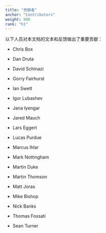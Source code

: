 ```yaml
---
title: "贡献者"
anchor: "Contributors"
weight: 900
rank: "h1"
---
```


以下人员对本文档的文本和反馈做出了重要贡献：

* Chris Box

* Dan Druta

* David Schinazi

* Gorry Fairhurst

* Ian Swett

* Igor Lubashev

* Jana Iyengar

* Jared Mauch

* Lars Eggert

* Lucas Purdue

* Marcus Ihlar

* Mark Nottingham

* Martin Duke

* Martin Thomson

* Matt Joras

* Mike Bishop

* Nick Banks

* Thomas Fossati

* Sean Turner
